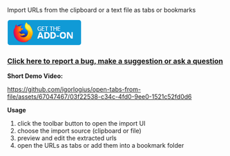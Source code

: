 Import URLs from the clipboard or a text file as tabs or bookmarks

[![](https://raw.githubusercontent.com/igorlogius/igorlogius/main/geFxAddon.png)](https://addons.mozilla.org/firefox/addon/import-urls/)

### [Click here to report a bug, make a suggestion or ask a question](https://github.com/igorlogius/igorlogius/issues/new/choose)

<b>Short Demo Video:</b>

https://github.com/igorlogius/open-tabs-from-file/assets/67047467/03f22538-c34c-4fd0-9ee0-1521c52fd0d6

<b>Usage</b>
<ol>
  <li>click the toolbar button to open the import UI</li>
  <li>choose the import source (clipboard or file)</li>
  <li>preview and edit the extracted urls</li>
  <li>open the URLs as tabs or add them into a bookmark folder</li>
</ol>
